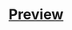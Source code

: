 <p align="center">
  <a href="https://cgull01.github.io/WEB-calculator/">
    <h1 align="center">Preview</h1>
  </a>
</p>
